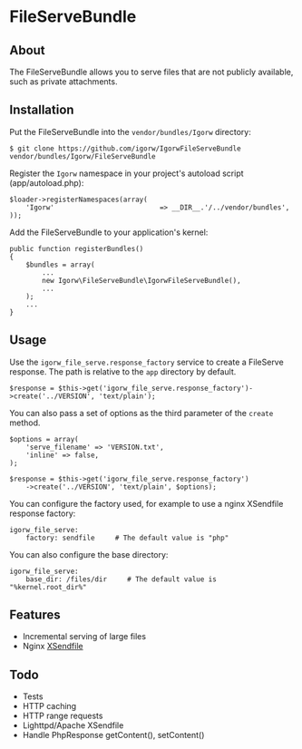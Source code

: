 # FileServeBundle

## About

The FileServeBundle allows you to serve files that are not publicly available, such as private attachments.

## Installation

Put the FileServeBundle into the ``vendor/bundles/Igorw`` directory:

    $ git clone https://github.com/igorw/IgorwFileServeBundle vendor/bundles/Igorw/FileServeBundle

Register the `Igorw` namespace in your project's autoload script (app/autoload.php):

    $loader->registerNamespaces(array(
        'Igorw'                          => __DIR__.'/../vendor/bundles',
    ));

Add the FileServeBundle to your application's kernel:

    public function registerBundles()
    {
        $bundles = array(
            ...
            new Igorw\FileServeBundle\IgorwFileServeBundle(),
            ...
        );
        ...
    }

## Usage

Use the `igorw_file_serve.response_factory` service to create a FileServe response. The path is
relative to the `app` directory by default.

    $response = $this->get('igorw_file_serve.response_factory')->create('../VERSION', 'text/plain');

You can also pass a set of options as the third parameter of the `create` method.

    $options = array(
        'serve_filename' => 'VERSION.txt',
        'inline' => false,
    );

    $response = $this->get('igorw_file_serve.response_factory')
        ->create('../VERSION', 'text/plain', $options);

You can configure the factory used, for example to use a nginx XSendfile response factory:

    igorw_file_serve:
        factory: sendfile     # The default value is "php"

You can also configure the base directory:

    igorw_file_serve:
        base_dir: /files/dir     # The default value is "%kernel.root_dir%"

## Features

* Incremental serving of large files
* Nginx [XSendfile](http://wiki.nginx.org/XSendfile)

## Todo

* Tests
* HTTP caching
* HTTP range requests
* Lighttpd/Apache XSendfile
* Handle PhpResponse getContent(), setContent()
